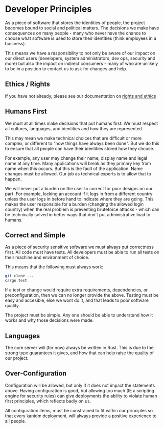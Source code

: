 # Developer Principles

As a piece of software that stores the identities of people, the project becomes bound to social and
political matters. The decisions we make have consequences on many people - many who never have the
chance to choose what software is used to store their identities (think employees in a business).

This means we have a responsibility to not only be aware of our impact on our direct users
(developers, system administrators, dev ops, security and more) but also the impact on indirect
consumers - many of who are unlikely to be in a position to contact us to ask for changes and help.

## Ethics / Rights

If you have not already, please see our documentation on [rights and ethics]

[rights and ethics]: https://github.com/kanidm/kanidm/blob/master/ethics/README.md

## Humans First

We must at all times make decisions that put humans first. We must respect all cultures, languages,
and identities and how they are represented.

This may mean we make technical choices that are difficult or more complex, or different to "how
things have always been done". But we do this to ensure that all people can have their identities
stored how they choose.

For example, any user may change their name, display name and legal name at any time. Many
applications will break as they primary key from name when this occurs. But this is the fault of the
application. Name changes must be allowed. Our job as technical experts is to allow that to happen.

We will never put a burden on the user to correct for poor designs on our part. For example, locking
an account if it logs in from a different country unless the user logs in before hand to indicate
where they are going. This makes the user responsible for a burden (changing the allowed login
country) when the real problem is preventing bruteforce attacks - which can be technically solved in
better ways that don't put administrative load to humans.

## Correct and Simple

As a piece of security sensitive software we must always put correctness first. All code must have
tests. All developers must be able to run all tests on their machine and environment of choice.

This means that the following must always work:

```bash
git clone ...
cargo test
```

If a test or change would require extra requirements, dependencies, or preconfiguration, then we can
no longer provide the above. Testing must be easy and accesible, else we wont do it, and that leads
to poor software quality.

The project must be simple. Any one should be able to understand how it works and why those
decisions were made.

## Languages

The core server will (for now) always be written in Rust. This is due to the strong type guarantees
it gives, and how that can help raise the quality of our project.

## Over-Configuration

Configuration will be allowed, but only if it does not impact the statements above. Having
configuration is good, but allowing too much (IE a scripting engine for security rules) can give
deployments the ability to violate human first principles, which reflects badly on us.

All configuration items, must be constrained to fit within our principles so that every kanidm
deployment, will always provide a positive experience to all people.
